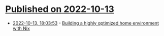 # [Published on 2022-10-13](index.md)

* [2022-10-13, 18:03:53](https://lobste.rs/s/yt884z/building_highly_optimized_home) - [Building a highly optimized home environment with Nix](https://determinate.systems/posts/nix-home-env)

